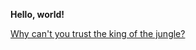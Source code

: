 **Hello, world!**  

[Why can't you trust the king of the jungle?](https://amdau1.github.io/cse15l-lab-reports/Amda.html)
